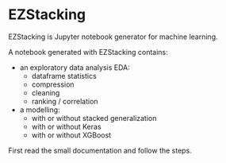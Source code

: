 # EZStacking
EZStacking is Jupyter notebook generator for machine learning.

A notebook generated with EZStacking contains: 
* an exploratory data analysis EDA:
  * dataframe statistics
  * compression
  * cleaning
  * ranking / correlation
* a modelling:
  * with or without stacked generalization
  * with or without Keras
  * with or without XGBoost

First read the small documentation and follow the steps. 
